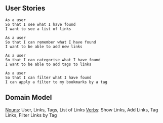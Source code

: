 
## User Stories
```
As a user
So that I see what I have found
I want to see a list of links

As a user
So that I can remember what I have found
I want to be able to add new links

As a user
So that I can categorise what I have found
I want to be able to add tags to links

As a user
So that I can filter what I have found
I can apply a filter to my bookmarks by a tag

```
## Domain Model

<u>Nouns</u>: User, Links, Tags, List of Links
<u>Verbs</u>: Show Links, Add Links, Tag Links, Filter Links by Tag
